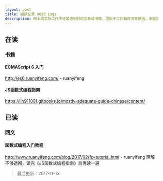```yaml
---
layout: post
title: 阅读记录 Read Logs
description: 网上或实际工作中经常遇到好的文章或书籍，但由于工作和时间等原因，未能及时阅读。对于已读资料，也需要巩固和复习。本文将整理自己的阅读计划，将学习资料进行归档，同时也作为不断学习和提升自己的动力。
---
```

## 在读
### 书籍
#### ECMAScript 6 入门
http://es6.ruanyifeng.com/ - ruanyifeng

#### JS函数式编程指南 
https://llh911001.gitbooks.io/mostly-adequate-guide-chinese/content/

## 已读
### 网文
#### 函数式编程入门教程
http://www.ruanyifeng.com/blog/2017/02/fp-tutorial.html - ruanyifeng
理解不够透彻，读完《JS函数式编程指南》后再读一遍

> 最后更新：2017-11-13